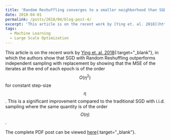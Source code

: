 ```yaml
---
title: 'Random Reshuffling converges to a smaller neighborhood than SGD'
date: 2018-04-01
permalink: /posts/2018/04/blog-post-4/
excerpt: 'This article is on the recent work by [Ying et. al. 2018](https://arxiv.org/pdf/1803.07964.pdf){:target="_blank"}, in which the authors show that SGD with Random Reshuffling outperforms independent sampling with replacement.'
tags:
  - Machine Learning
  - Large Scale Optimization
---
```


This article is on the recent work by [Ying et. al. 2018](https://arxiv.org/pdf/1803.07964.pdf){:target="_blank"}, in which the authors show that SGD with Random Reshuffling outperforms independent sampling with replacement by showing that the MSE of the iterates at the end of each epoch is of the order $$O(\eta^2)$$ for constant step-size $$\eta$$. This is a significant improvement compared to the traditional SGD with i.i.d. sampling where the same quantity is of the order $$O(\eta)$$.

The complete PDF post can be viewed [here](\files\SGDvsRR.pdf){:target="_blank"}.